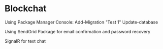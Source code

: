 # Blockchat

Using Package Manager Console:
Add-Migration "Test 1"
Update-database

Using SendGrid Package for email confirmation and password recovery

SignalR for text chat

